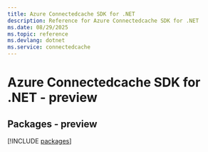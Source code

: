```yaml
---
title: Azure Connectedcache SDK for .NET
description: Reference for Azure Connectedcache SDK for .NET
ms.date: 08/29/2025
ms.topic: reference
ms.devlang: dotnet
ms.service: connectedcache
---
```

# Azure Connectedcache SDK for .NET - preview
## Packages - preview
[!INCLUDE [packages](connectedcache-index.md)]